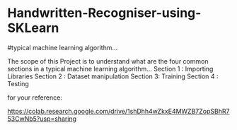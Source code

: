 # Handwritten-Recogniser-using-SKLearn
#typical machine learning algorithm…


The scope of this Project is to understand what are the four common sections in a typical machine learning algorithm…
Section 1 : Importing Libraries
Section 2 : Dataset manipulation
Section 3: Training 
Section 4 : Testing

for your reference:

https://colab.research.google.com/drive/1shDhh4wZkxE4MWZB7ZopSBhR753CwNb5?usp=sharing
